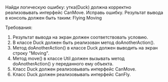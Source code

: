 
Найди логическую ошибку: утка(Duck) должна корректно реализовывать интерфейс CanMove.
Исправь ошибку. Результат вывода в консоль должен быть таким:
Flying
Moving


Требования:
1.	Результат вывода на экран должен соответствовать условию.
2.	В классе Duck должен быть реализован метод doAnotherAction().
3.	Метод doAnotherAction() в классе Duck должен выводить на экран строку &quot;Moving&quot;.
4.	Метод move() в классе Util должен вызывать метод doAnotherAction() у переданного ему объекта.
5.	Класс Duck должен реализовывать интерфейс CanMove.
6.	Класс Duck должен реализовывать интерфейс CanFly.


